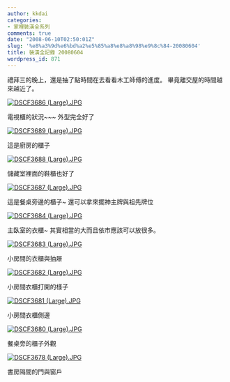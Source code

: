 ```yaml
---
author: kkdai
categories:
- 家裡裝潢全系列
comments: true
date: "2008-06-10T02:50:01Z"
slug: '%e8%a3%9d%e6%bd%a2%e5%85%a8%e8%a8%98%e9%8c%84-20080604'
title: 裝潢全記錄 20080604
wordpress_id: 871
---
```


禮拜三的晚上，還是抽了點時間在去看看木工師傅的進度。 畢竟離交屋的時間越來越近了。

[![DSCF3686 (Large).JPG](http://farm4.static.flickr.com/3151/2565504754_8e0836a510.jpg)](http://www.flickr.com/photos/27643002@N00/2565504754/)

電視櫃的狀況~~~ 外型完全好了

[![DSCF3689 (Large).JPG](http://farm4.static.flickr.com/3133/2565505570_94706f5800.jpg)](http://www.flickr.com/photos/27643002@N00/2565505570/)

這是廚房的櫃子

[![DSCF3688 (Large).JPG](http://farm4.static.flickr.com/3059/2565505316_feb1dbf8d5.jpg)](http://www.flickr.com/photos/27643002@N00/2565505316/)

儲藏室裡面的鞋櫃也好了

[![DSCF3687 (Large).JPG](http://farm4.static.flickr.com/3114/2565505006_42ed673531.jpg)](http://www.flickr.com/photos/27643002@N00/2565505006/)

這是餐桌旁邊的櫃子~ 還可以拿來擺神主牌與祖先牌位


<!--more-->
 

[![DSCF3684 (Large).JPG](http://farm4.static.flickr.com/3103/2565504216_6970e57f1e.jpg)](http://www.flickr.com/photos/27643002@N00/2565504216/)

主臥室的衣櫃~ 其實相當的大而且依巿應該可以放很多。

[![DSCF3683 (Large).JPG](http://farm4.static.flickr.com/3060/2565503946_08d64c26f9.jpg)](http://www.flickr.com/photos/27643002@N00/2565503946/)

小房間的衣櫃與抽屜

[![DSCF3682 (Large).JPG](http://farm4.static.flickr.com/3010/2565503540_cb9faa2bbe.jpg)](http://www.flickr.com/photos/27643002@N00/2565503540/)

小房間衣櫃打開的樣子

[![DSCF3681 (Large).JPG](http://farm4.static.flickr.com/3044/2564679341_c636f1322c.jpg)](http://www.flickr.com/photos/27643002@N00/2564679341/)

小房間衣櫃側邊

[![DSCF3680 (Large).JPG](http://farm4.static.flickr.com/3191/2565502792_cd9a754636.jpg)](http://www.flickr.com/photos/27643002@N00/2565502792/)

餐桌旁的櫃子外觀

[![DSCF3678 (Large).JPG](http://farm4.static.flickr.com/3182/2564678299_79687115e1.jpg)](http://www.flickr.com/photos/27643002@N00/2564678299/)

書房隔間的門與窗戶
